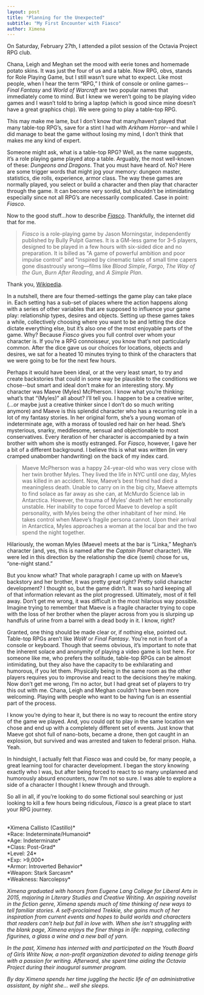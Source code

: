 ```yaml
---
layout: post
title: "Planning for the Unexpected"
subtitle: "My First Encounter with Fiasco"
author: Ximena
---
```


On Saturday, February 27th, I attended a pilot session of the Octavia Project RPG club. 

Chana, Leigh and Meghan set the mood with eerie tones and homemade potato skins. It was just the 
four of us and a table. Now RPG, obvs, stands for Role Playing Game, but I still wasn’t sure what 
to expect. Like most people, when I hear the term “RPG,” I think of console or online games--*Final 
Fantasy* and *World of Warcraft* are two popular names that immediately come to mind. 
But I knew we weren’t going to be playing video games and I wasn’t told to bring a laptop 
(which is good since mine doesn’t have a great graphics chip). We were going to play a table-top RPG. 

This may make me lame, but I don’t know that many/haven’t played that many table-top RPG’s, save 
for a stint I had with *Arkham Horror*--and while I did manage to beat the game without losing my 
mind, I don’t think that makes me any kind of expert. 

Someone might ask, what is a table-top RPG? Well, as the name suggests, it’s a role playing game 
played atop a table. Arguably, the most well-known of these: *Dungeons and Dragons*. That you must 
have heard of. No? Here are some trigger words that might jog your memory: dungeon master, 
statistics, die rolls, experience, armor class. The way these games are normally played, you 
select or build a character and then play that character through the game. It can become very 
sordid, but shouldn’t be intimidating especially since not all RPG’s are necessarily complicated. 
Case in point: *Fiasco*. 

Now to the good stuff…how to describe [*Fiasco*](http://bullypulpitgames.com/games/fiasco/). 
Thankfully, the internet did that for me.

> *Fiasco* is a role-playing game by Jason Morningstar, independently published by Bully Pulpit Games. 
It is a GM-less game for 3–5 players, designed to be played in a few hours with six-sided dice and 
no preparation. It is billed as "A game of powerful ambition and poor impulse control" and "inspired 
by cinematic tales of small time capers gone disastrously wrong—films like *Blood Simple*, *Fargo*, 
*The Way of the Gun*, *Burn After Reading*, and *A Simple Plan*.

Thank you, [Wikipedia](https://en.wikipedia.org/wiki/Fiasco_(role-playing_game)). 

In a nutshell, there are four themed-settings the game play can take place in. Each setting has a 
sub-set of places where the action happens along with a series of other variables that are supposed 
to influence your game play: relationship types, desires and objects. Setting up these games takes 
a while, collectively choosing where you want to be and letting the dice dictate everything else, 
but it’s also one of the most enjoyable parts of the game. Why? Because *Fiasco* gives you full control 
over whom your character is. If you’re a RPG connoisseur, you know that’s not particularly common. 
After the dice gave us our choices for locations, objects and desires, we sat for a heated 10 minutes 
trying to think of the characters that we were going to be for the next few hours. 

Perhaps it would have been ideal, or at the very least smart, to try and create backstories that could 
in some way be plausible to the conditions we chose--but smart and ideal don’t make for an interesting 
story. My character was Maeve (Myles) McPherson. I know what you’re thinking: what’s that “(Myles)” all 
about? I’ll tell you. I happen to be a creative writer, (…or maybe just a creative thinker since I don’t 
do so much writing anymore) and Maeve is this splendid character who has a recurring role in a lot of my 
fantasy stories. In her original form, she’s a young woman of indeterminate age, with a morass of tousled 
red hair on her head. She’s mysterious, snarky, meddlesome, sensual and objectionable to most conservatives. 
Every iteration of her character is accompanied by a twin brother with whom she is mostly estranged. For 
*Fiasco*, however, I gave her a bit of a different background. I believe this is what was written (in very 
cramped unabomber handwriting) on the back of my index card.

> Maeve McPherson was a happy 24-year-old who was very close with her twin brother Myles. They lived the life 
in NYC until one day, Myles was killed in an accident. Now, Maeve’s best friend had died a meaningless death. 
Unable to carry on in the big city, Maeve attempts to find solace as far away as she can, at McMurdo Science 
lab in Antarctica. However, the trauma of Myles’ death left her emotionally unstable. Her inability to cope 
forced Maeve to develop a split personality, with Myles being the other inhabitant of her mind. He takes 
control when Maeve’s fragile persona cannot. Upon their arrival in Antarctica, Myles approaches a woman at 
the local bar and the two spend the night together. 

Hilariously, the woman Myles (Maeve) meets at the bar is “Linka,” Meghan’s character (and, yes, this is named 
after the *Captain Planet* character). We were led in this direction by the relationship the dice (semi) chose 
for us, “one-night stand.” 

But you know what? That whole paragraph I came up with on Maeve’s backstory and her brother, it was pretty 
great right? Pretty solid character development? I thought so, but the game didn’t. It was so hard keeping 
all of that information relevant as the plot progressed. Ultimately, most of it fell away. Don’t get me 
wrong, it was difficult in the most hilarious way possible. Imagine trying to remember that Maeve is a 
fragile character trying to cope with the loss of her brother when the player across from you is slurping 
up handfuls of urine from a barrel with a dead body in it. I know, right? 

Granted, one thing should be made clear or, if nothing else, pointed out. Table-top RPGs aren’t like *WoW*
or *Final Fantasy*. You’re not in front of a console or keyboard. Though that seems obvious, it’s important 
to note that the inherent solace and anonymity of playing a video game is lost here. For someone like me,
who prefers the solitude, table-top RPGs can be almost intimidating, but they also have the capacity to be 
exhilarating and humorous, if you let them. Physically being in the same room as the other players requires 
you to improvise and react to the decisions they’re making. Now don’t get me wrong, I’m no actor, but I had 
great set of players to try this out with me. Chana, Leigh and Meghan couldn’t have been more welcoming. 
Playing with people who want to be having fun is an essential part of the process. 

I know you’re dying to hear it, but there is no way to recount the entire story of the game we played. And, 
you could opt to play in the same location we chose and end up with a completely different set of events. 
Just know that Maeve got shot full of nano-bots, became a drone, then got caught in an explosion, but 
survived and was arrested and taken to federal prison. Haha. Yeah. 

In hindsight, I actually felt that *Fiasco* was and could be, for many people, a great learning tool for 
character development. I began the story knowing exactly who I was, but after being forced to react to 
so many unplanned and humorously absurd encounters, now I’m not so sure. I was able to explore a side 
of a character I thought I knew through and through. 

So all in all, if you’re looking to do some fictional soul searching or just looking to kill a few hours 
being ridiculous, *Fiasco* is a great place to start your RPG journey. 

<br>
*Ximena Callisto (Castillo)* <br>
*Race: Indeterminate/Humanoid* <br>
*Age: Indeterminate* <br>
*Class: Post-Grad* <br>
*Level: 24* <br>
*Exp: >9,000* <br>
*Armor: Introverted Behavior* <br>
*Weapon: Stark Sarcasm* <br>
*Weakness: Narcolepsy* <br>

*Ximena graduated with honors from Eugene Lang College for Liberal Arts in 2015, majoring in 
Literary Studies and Creative Writing. An aspiring novelist in the fiction genre, Ximena 
spends much of time thinking of new ways to tell familiar stories. A self-proclaimed Trekkie, 
she gains much of her inspiration from current events and hopes to build worlds and characters 
that readers can't help but fall in love with. When she isn't struggling with the blank page, 
Ximena enjoys the finer things in life: napping, collecting figurines, a glass a wine and a 
new ball of yarn.*

*In the past, Ximena has interned with and participated on the Youth Board of Girls Write Now, 
a non-profit organization devoted to aiding teenage girls with a passion for writing. 
Afterward, she spent time aiding the Octavia Project during their inaugural summer program.* 

*By day Ximena spends her time juggling the hectic life of an administrative assistant, by 
night she... well she sleeps.*

